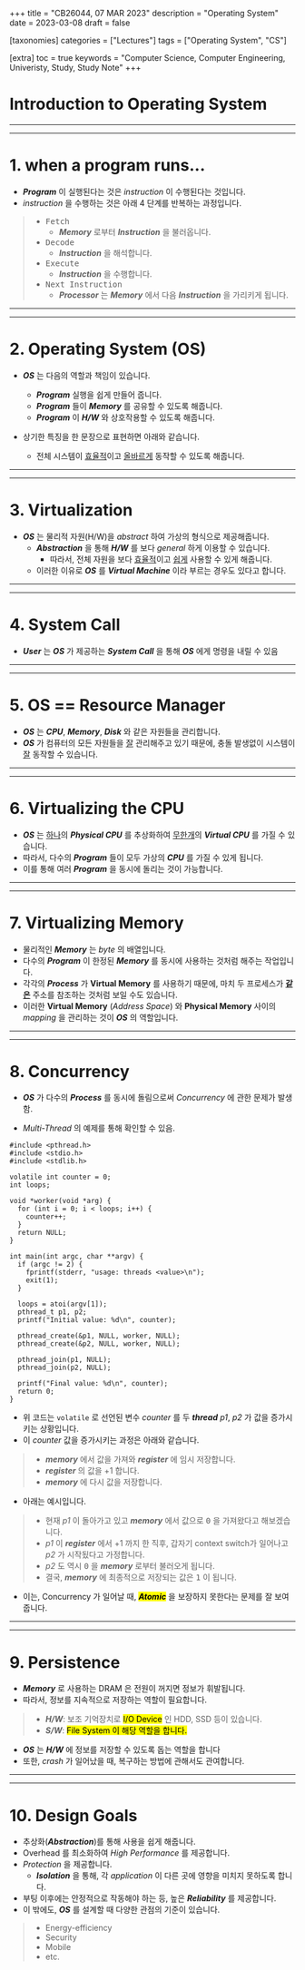 +++
title = "CB26044, 07 MAR 2023"
description = "Operating System"
date = 2023-03-08
draft = false

[taxonomies]
categories = ["Lectures"]
tags = ["Operating System", "CS"]

[extra]
toc = true
keywords = "Computer Science, Computer Engineering, Univeristy, Study, Study Note"
+++

# Introduction to Operating System

---
---

# 1. when a program runs...
- ***Program*** 이 실행된다는 것은 *instruction* 이 수행된다는 것입니다.
- *instruction* 을 수행하는 것은 아래 4 단계를 반복하는 과정입니다.
>   - <kbd>Fetch</kbd>
>     - ***Memory*** 로부터 ***Instruction*** 을 불러옵니다.
>   - <kbd>Decode</kbd>
>     - ***Instruction*** 을 해석합니다.
>   - <kbd>Execute</kbd>
>     - ***Instruction*** 을 수행합니다.
>   - <kbd>Next Instruction</kbd>
>     - ***Processor*** 는 ***Memory*** 에서 다음 ***Instruction*** 을 가리키게 됩니다.

---
---

# 2. Operating System (OS)
- ***OS*** 는 다음의 역할과 책임이 있습니다.
  - ***Program*** 실행을 쉽게 만들어 줍니다.
  - ***Program*** 들이 ***Memory*** 를 공유할 수 있도록 해줍니다.
  - ***Program*** 이 ***H/W*** 와 상호작용할 수 있도록 해줍니다.

- 상기한 특징을 한 문장으로 표현하면 아래와 같습니다.
  - 전체 시스템이 <u>효율적</u>이고 <u>올바르게</u> 동작할 수 있도록 해줍니다.

---
---

# 3. Virtualization
- ***OS*** 는 물리적 자원(H/W)을 *abstract* 하여 가상의 형식으로 제공해줍니다.
  - ***Abstraction*** 을 통해 ***H/W*** 를 보다 *general* 하게 이용할 수 있습니다.
    - 따라서, 전체 자원을 보다 <u>효율적</u>이고 <u>쉽게</u> 사용할 수 있게 해줍니다.
  - 이러한 이유로 ***OS*** 를 ***Virtual Machine*** 이라 부르는 경우도 있다고 합니다.


---
---

# 4. System Call
- ***User*** 는 ***OS*** 가 제공하는 ***System Call*** 을 통해 ***OS*** 에게 명령을 내릴 수 있음

---
---

# 5. OS == Resource Manager
- ***OS*** 는 ***CPU***, ***Memory***, ***Disk*** 와 같은 자원들을 관리합니다.
- ***OS*** 가 컴퓨터의 모든 자원들을 <u>잘</u> 관리해주고 있기 때문에, 충돌 발생없이 시스템이 <u>잘</u> 동작할 수 있습니다.


---
---

# 6. Virtualizing the CPU
- ***OS*** 는 <u>하나</u>의 ***Physical CPU*** 를 추상화하여 <u>무한개</u>의 ***Virtual CPU*** 를 가질 수 있습니다.
- 따라서, 다수의 ***Program*** 들이 모두 가상의 ***CPU*** 를 가질 수 있게 됩니다.
- 이를 통해 여러 ***Program*** 을 동시에 돌리는 것이 가능합니다.

---
---

# 7. Virtualizing Memory
- 물리적인 ***Memory*** 는 *byte* 의 배열입니다.
- 다수의 ***Program*** 이 한정된 ***Memory*** 를 동시에 사용하는 것처럼 해주는 작업입니다.
- 각각의 ***Process*** 가 **Virtual Memory** 를 사용하기 때문에, 마치 두 프로세스가 <u>**같은**</u> 주소를 참조하는 것처럼 보일 수도 있습니다.
- 이러한 **Virtual Memory** (*Address Space*) 와 **Physical Memory** 사이의 *mapping* 을 관리하는 것이 ***OS*** 의 역할입니다.


---
---

# 8. Concurrency
- ***OS*** 가 다수의 ***Process*** 를 동시에 돌림으로써 *Concurrency* 에 관한 문제가 발생함.

- *Multi-Thread* 의 예제를 통해 확인할 수 있음.

```c, linenos
#include <pthread.h>
#include <stdio.h>
#include <stdlib.h>

volatile int counter = 0;
int loops;

void *worker(void *arg) {
  for (int i = 0; i < loops; i++) {
    counter++;
  }
  return NULL;
}

int main(int argc, char **argv) {
  if (argc != 2) {
    fprintf(stderr, "usage: threads <value>\n");
    exit(1);
  }

  loops = atoi(argv[1]);
  pthread_t p1, p2;
  printf("Initial value: %d\n", counter);

  pthread_create(&p1, NULL, worker, NULL);
  pthread_create(&p2, NULL, worker, NULL);

  pthread_join(p1, NULL);
  pthread_join(p2, NULL);

  printf("Final value: %d\n", counter);
  return 0;
}

```

- 위 코드는 `volatile` 로 선언된 변수 *counter* 를 두 ***thread*** *p1*, *p2* 가 값을 증가시키는 상황입니다.
- 이 *counter* 값을 증가시키는 과정은 아래와 같습니다.
> - ***memory*** 에서 값을 가져와 ***register*** 에 임시 저장합니다.
> - ***register*** 의 값을 +1 합니다.
> - ***memory*** 에 다시 값을 저장합니다.

- 아래는 예시입니다.
> - 현재 *p1* 이 돌아가고 있고 ***memory*** 에서 값으로 <kbd>0</kbd> 을 가져왔다고 해보겠습니다.
> - *p1* 이 ***register*** 에서 +1 까지 한 직후, 갑자기 context switch가 일어나고 *p2* 가 시작됬다고 가정합니다.
> - *p2* 도 역시 <kbd>0</kbd> 을 ***memory*** 로부터 불러오게 됩니다.
> - 결국, ***memory*** 에 최종적으로 저장되는 값은 <kbd>1</kbd> 이 됩니다.

- 이는, Concurrency 가 일어날 때, <mark>***Atomic***</mark> 을 보장하지 못한다는 문제를 잘 보여줍니다.

---
---

# 9. Persistence
- ***Memory*** 로 사용하는 DRAM 은 전원이 꺼지면 정보가 휘발됩니다.
- 따라서, 정보를 지속적으로 저장하는 역할이 필요합니다.
> - ***H/W***: 보조 기억장치로 <mark>I/O Device</mark> 인 HDD, SSD 등이 있습니다.
> - ***S/W***: <mark>File System</makr> 이 해당 역할을 합니다.

- ***OS*** 는 ***H/W*** 에 정보를 저장할 수 있도록 돕는 역할을 합니다
- 또한, *crash* 가 일어났을 때, 복구하는 방법에 관해서도 관여합니다.

---
---

# 10. Design Goals
- 추상화(***Abstraction***)를 통해 사용을 쉽게 해줍니다.
- Overhead 를 최소화하여 *High Performance* 를 제공합니다.
- *Protection* 을 제공합니다.
  - ***Isolation*** 을 통해, 각 *application* 이 다른 곳에 영향을 미치지 못하도록 합니다.
- 부팅 이후에는 안정적으로 작동해야 하는 등, 높은 ***Reliability*** 를 제공합니다.
- 이 밖에도, ***OS*** 를 설계할 때 다양한 관점의 기준이 있습니다.
> - Energy-efficiency
> - Security
> - Mobile
> - etc.
